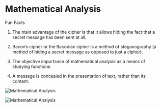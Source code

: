# Mathematical Analysis

Fun Facts

1. The main advantage of the cipher is that it allows hiding the fact that a secret message has been sent at all.

2. Bacon’s cipher or the Baconian cipher is a method of steganography (a method of hiding a secret message as opposed to just a cipher).

3. The objective importance of mathematical analysis as a means of studying functions.

4. A message is concealed in the presentation of text, rather than its content.

![Mathematical Analysis](https://upload.wikimedia.org/wikipedia/commons/9/95/Attracteur_%C3%A9trange_de_Lorenz.png)

![Mathematical Analysis](https://topfreebooks.org/wp-content/uploads/2013/09/geometry-1044090_640-min.jpg)
